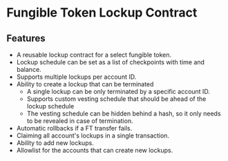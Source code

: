 # Fungible Token Lockup Contract

## Features

- A reusable lockup contract for a select fungible token.
- Lockup schedule can be set as a list of checkpoints with time and balance.
- Supports multiple lockups per account ID.
- Ability to create a lockup that can be terminated
  - A single lockup can be only terminated by a specific account ID.
  - Supports custom vesting schedule that should be ahead of the lockup schedule
  - The vesting schedule can be hidden behind a hash, so it only needs to be revealed in case of termination.
- Automatic rollbacks if a FT transfer fails.
- Claiming all account's lockups in a single transaction.
- Ability to add new lockups.
- Allowlist for the accounts that can create new lockups.
